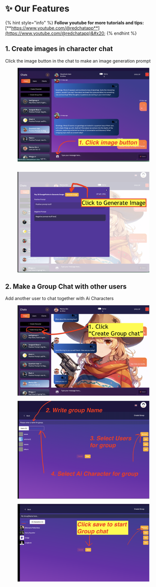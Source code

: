 # ✨ Our Features

{% hint style="info" %}
**Follow youtube for more tutorials and tips:** [**https://www.youtube.com/@redchatapp**](https://www.youtube.com/@redchatapp)&#x20;
{% endhint %}

## 1. Create images in character chat&#x20;

Click the image button in the chat to make an image generation prompt

<figure><img src="../.gitbook/assets/Screenshot 2024-03-05 at 5.14.25 PM.png" alt=""><figcaption></figcaption></figure>

##

<figure><img src="../.gitbook/assets/prompt-popup.png" alt=""><figcaption></figcaption></figure>

## 2. Make a Group Chat with other users

Add another user to chat together with Ai Characters



<figure><img src="../.gitbook/assets/ai-character.png" alt=""><figcaption></figcaption></figure>



<figure><img src="../.gitbook/assets/Screenshot 2024-03-05 at 5.26.13 PM.png" alt=""><figcaption></figcaption></figure>





<figure><img src="../.gitbook/assets/savegrou.png" alt=""><figcaption></figcaption></figure>
